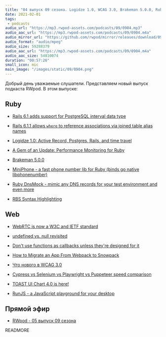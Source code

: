 ```yaml
---
title: "04 выпуск 09 сезона. Logidze 1.0, WCAG 3.0, Brakeman 5.0.0, Ruby DnsMock, RBS Syntax Highlighting, RunJS и прочее"
date: 2021-02-01
tags:
 - podcasts
audio_url: "https://mp3.rwpod-assets.com/podcasts/09/0904.mp3"
audio_aac_url: "https://mp3.rwpod-assets.com/podcasts/09/0904.m4a"
audio_mirror_url: "https://github.com/rwpod/mirror/releases/download/09.04/0904.mp3"
audio_format: "audio/mpeg"
audio_size: 59288379
audio_aac_url: "https://mp3.rwpod-assets.com/podcasts/09/0904.m4a"
audio_aac_size: 54810074
duration: "00:57:26"
small_icon: mic
main_image: "/images/static/09/0904.png"
---
```


Добрый день уважаемые слушатели. Представляем новый выпуск подкаста RWpod. В этом выпуске:

## Ruby

 - [Rails 6.1 adds support for PostgreSQL interval data type](https://bigbinary.com/blog/rails-6-1-adds-postgresql-interval-data-type)
 - [Rails 6.1.1 allows `where` to reference associations via joined table alias names](https://blog.saeloun.com/2021/01/25/rails-6-allow-where-clause-reference-association-by-alias-name)
 - [Logidze 1.0: Active Record, Postgres, Rails, and time travel](https://evilmartians.com/chronicles/logidze-1-0-active-record-postgresql-rails-and-time-travel)
 - [A Gem of an Update: Performance Monitoring for Ruby](https://blog.sentry.io/2021/01/20/a-gem-of-an-update-performance-monitoring-for-ruby)


 - [Brakeman 5.0.0](https://github.com/presidentbeef/brakeman/releases/tag/v5.0.0)
 - [MiniPhone - a fast phone number lib for Ruby (binds go native libphonenumber)](https://github.com/ianks/mini_phone)
 - [Ruby DnsMock - mimic any DNS records for your test environment and even more](https://github.com/mocktools/ruby-dns-mock)
 - [RBS Syntax Highlighting](https://marketplace.visualstudio.com/items?itemName=GracefulPotato.rbs-syntax)

## Web

 - [WebRTC is now a W3C and IETF standard](https://web.dev/webrtc-standard-announcement/)
 - [undefined vs. null revisited](https://2ality.com/2021/01/undefined-null-revisited.html)
 - [Don't use functions as callbacks unless they're designed for it](https://jakearchibald.com/2021/function-callback-risks/)
 - [How to Migrate an App From Webpack to Snowpack](https://primalskill.blog/how-to-migrate-an-app-from-webpack-to-snowpack)


 - [Что но­во­го в WCAG 3.0](https://web-standards.ru/articles/wcag3-changes/)
 - [Cypress vs Selenium vs Playwright vs Puppeteer speed comparison](https://blog.checklyhq.com/cypress-vs-selenium-vs-playwright-vs-puppeteer-speed-comparison/)
 - [TOAST UI Chart 4.0 is here!](https://ui.toast.com/weekly-pick/en_20210126)
 - [RunJS - a JavaScript playground for your desktop](https://runjs.app/)

## Прямой эфир

 - [RWpod - 05 выпуск 09 сезона](https://www.youtube.com/watch?v=2GiJdmjXfpk)

READMORE
